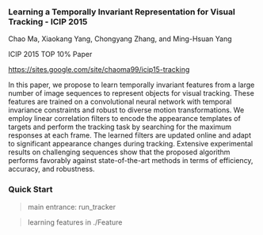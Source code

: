 ### Learning a Temporally Invariant Representation for Visual Tracking - ICIP 2015

Chao Ma, Xiaokang Yang, Chongyang Zhang, and Ming-Hsuan Yang

ICIP 2015 TOP 10% Paper

https://sites.google.com/site/chaoma99/icip15-tracking


In this paper, we propose to learn temporally invariant features
from a large number of image sequences to represent
objects for visual tracking. These features are trained on a
convolutional neural network with temporal invariance constraints
and robust to diverse motion transformations. We employ
linear correlation filters to encode the appearance templates
of targets and perform the tracking task by searching
for the maximum responses at each frame. The learned filters
are updated online and adapt to significant appearance
changes during tracking. Extensive experimental results on
challenging sequences show that the proposed algorithm performs
favorably against state-of-the-art methods in terms of
efficiency, accuracy, and robustness.


### Quick Start

> main entrance: run_tracker

> learning features in ./Feature

